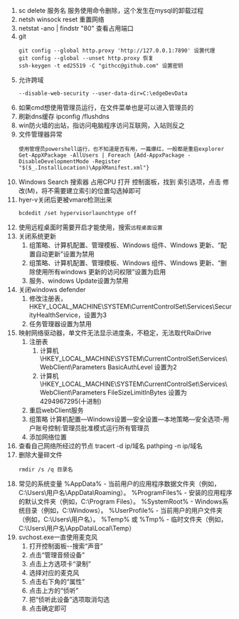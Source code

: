 1. sc delete 服务名 服务使用命令删除，这个发生在mysql的卸载过程
2. netsh winsock reset 重置网络
3. netstat -ano | findstr "80" 查看占用端口
4. git
    ```
    git config --global http.proxy 'http://127.0.0.1:7890' 设置代理
    git config --global --unset http.proxy 恢复
    ssh-keygen -t ed25519 -C "githcc@github.com" 设置密钥
    ```
5. 允许跨域
    ```
    --disable-web-security --user-data-dir=C:\edgeDevData 
    ```
6. 如果cmd想使用管理员运行，在文件菜单也是可以进入管理员的
7. 刷新dns缓存 ipconfig /flushdns
8. win防火墙的出站，指访问电脑程序访问互联网，入站则反之
9. 文件管理器异常
   ```
   使用管理员powershell运行，也不知道是否有用，一篇爆红，一般都是重启explorer
   Get-AppXPackage -AllUsers | Foreach {Add-AppxPackage -DisableDevelopmentMode -Register "$($_.InstallLocation)\AppXManifest.xml"}
   ```
10. Windows Search 搜索器 占用CPU
    打开 控制面板，找到 索引选项，点击 修改(M)，将不需要建立索引的位置勾选掉即可
11. hyer-v关闭后更被vmare检测出来
    ```
    bcdedit /set hypervisorlaunchtype off  
    ```
12. 使用远程桌面时需要开启才能使用，搜索`远程桌面设置`
13. 关闭系统更新
    1. 组策略、计算机配置、管理模板、Windows 组件、Windows 更新、“配置自动更新”设置为禁用
    2. 组策略、计算机配置、管理模板、Windows 组件、Windows 更新、“删除使用所有windows 更新的访问权限”设置为启用
    3. 服务、windows Update设置为禁用
14. 关闭windows defender
    1. 修改注册表，HKEY_LOCAL_MACHINE\SYSTEM\CurrentControlSet\Services\SecurityHealthService，设置为3
    2. 任务管理器设置为禁用
15. 映射网络驱动器，单文件无法显示进度条，不稳定，无法取代RaiDrive
    1. 注册表
       1. 计算机\HKEY_LOCAL_MACHINE\SYSTEM\CurrentControlSet\Services\WebClient\Parameters BasicAuthLevel 设置为2
       2. 计算机\HKEY_LOCAL_MACHINE\SYSTEM\CurrentControlSet\Services\WebClient\Parameters FileSizeLimitInBytes 设置为4294967295(十进制)
    2. 重启webClient服务
    3. 组策略 计算机配置—Windows设置—安全设置—本地策略—安全选项-用户账号控制:管理员批准模式运行所有管理员
    4. 添加网络位置
16. 查看自己网络所经过的节点
    tracert -d ip/域名
    pathping -n ip/域名
17. 删除大量碎文件
    ```
    rmdir /s /q 目录名
    ```
18. 常见的系统变量
    %AppData% - 当前用户的应用程序数据文件夹（例如，C:\Users\用户名\AppData\Roaming）。
    %ProgramFiles% - 安装的应用程序的默认文件夹（例如，C:\Program Files）。
    %SystemRoot% - Windows系统目录（例如，C:\Windows）。
    %UserProfile% - 当前用户的用户文件夹（例如，C:\Users\用户名）。
    %Temp% 或 %Tmp% - 临时文件夹（例如，C:\Users\用户名\AppData\Local\Temp）
19. svchost.exe一直使用麦克风
    1. 打开控制面板--搜索“声音”
    2. 点击“管理音频设备”
    3. 点击上方选项卡“录制”
    4. 选择对应的麦克风
    5. 点击右下角的“属性”
    6. 点击上方的“侦听”
    7. 把“侦听此设备”选项取消勾选
    8. 点击确定即可